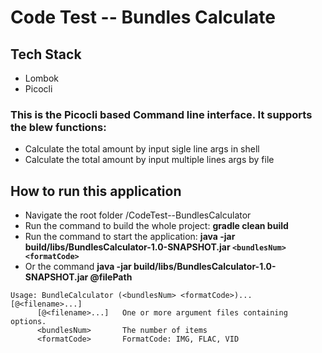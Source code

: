 # Code Test -- Bundles Calculate
## Tech Stack
* Lombok
* Picocli

### This is the Picocli based Command line interface. It supports the blew functions:

* Calculate the total amount by input sigle line args in shell
* Calculate the total amount by input multiple lines args by file

## How to run this application

* Navigate the root folder /CodeTest--BundlesCalculator
* Run the command to build the whole project: **gradle clean build**
* Run the command to start the application: **java -jar build/libs/BundlesCalculator-1.0-SNAPSHOT.jar `<bundlesNum> <formatCode>`**
* Or the command **java -jar build/libs/BundlesCalculator-1.0-SNAPSHOT.jar @filePath**
```console
Usage: BundleCalculator (<bundlesNum> <formatCode>)... [@<filename>...]
      [@<filename>...]   One or more argument files containing options.
      <bundlesNum>       The number of items
      <formatCode>       FormatCode: IMG, FLAC, VID

```


